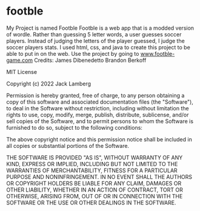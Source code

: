 # footble
My Project is named Footble
Footble is a web app that is a modded version of wordle.
Rather than guessing 5 letter words, a user guesses soccer players.
Instead of judging the letters of the player guessed, I judge the soccer players stats.
I used html, css, and java to create this project to be able to put in on the web.
Use the project by going to www.footble-game.com
Credits:
James Dibenedetto
Brandon Berkoff

MIT License

Copyright (c) 2022 Jack Lamberg

Permission is hereby granted, free of charge, to any person obtaining a copy
of this software and associated documentation files (the "Software"), to deal
in the Software without restriction, including without limitation the rights
to use, copy, modify, merge, publish, distribute, sublicense, and/or sell
copies of the Software, and to permit persons to whom the Software is
furnished to do so, subject to the following conditions:

The above copyright notice and this permission notice shall be included in all
copies or substantial portions of the Software.

THE SOFTWARE IS PROVIDED "AS IS", WITHOUT WARRANTY OF ANY KIND, EXPRESS OR
IMPLIED, INCLUDING BUT NOT LIMITED TO THE WARRANTIES OF MERCHANTABILITY,
FITNESS FOR A PARTICULAR PURPOSE AND NONINFRINGEMENT. IN NO EVENT SHALL THE
AUTHORS OR COPYRIGHT HOLDERS BE LIABLE FOR ANY CLAIM, DAMAGES OR OTHER
LIABILITY, WHETHER IN AN ACTION OF CONTRACT, TORT OR OTHERWISE, ARISING FROM,
OUT OF OR IN CONNECTION WITH THE SOFTWARE OR THE USE OR OTHER DEALINGS IN THE
SOFTWARE.
